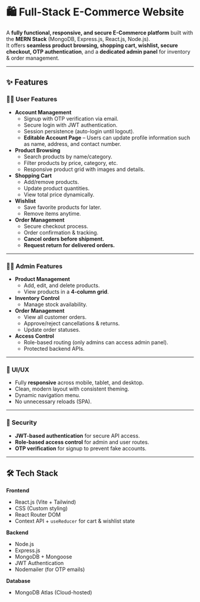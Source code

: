 # 🛍️ Full-Stack E-Commerce Website

A **fully functional, responsive, and secure E-Commerce platform** built with the **MERN Stack** (MongoDB, Express.js, React.js, Node.js).  
It offers **seamless product browsing, shopping cart, wishlist, secure checkout, OTP authentication**, and a **dedicated admin panel** for inventory & order management.

---

## ✨ Features

### 🧑‍💻 **User Features**
- **Account Management**
  - Signup with OTP verification via email.
  - Secure login with JWT authentication.
  - Session persistence (auto-login until logout).
  - **Editable Account Page** – Users can update profile information such as name, address, and contact number.
- **Product Browsing**
  - Search products by name/category.
  - Filter products by price, category, etc.
  - Responsive product grid with images and details.
- **Shopping Cart**
  - Add/remove products.
  - Update product quantities.
  - View total price dynamically.
- **Wishlist**
  - Save favorite products for later.
  - Remove items anytime.
- **Order Management**
  - Secure checkout process.
  - Order confirmation & tracking.
  - **Cancel orders before shipment.**
  - **Request return for delivered orders.**

---

### 👨‍💼 **Admin Features**
- **Product Management**
  - Add, edit, and delete products.
  - View products in a **4-column grid**.
- **Inventory Control**
  - Manage stock availability.
- **Order Management**
  - View all customer orders.
  - Approve/reject cancellations & returns.
  - Update order statuses.
- **Access Control**
  - Role-based routing (only admins can access admin panel).
  - Protected backend APIs.

---

### 🎨 **UI/UX**
- Fully **responsive** across mobile, tablet, and desktop.
- Clean, modern layout with consistent theming.
- Dynamic navigation menu.
- No unnecessary reloads (SPA).

---

### 🔐 **Security**
- **JWT-based authentication** for secure API access.
- **Role-based access control** for admin and user routes.
- **OTP verification** for signup to prevent fake accounts.

---

## 🛠 Tech Stack

**Frontend**
- React.js (Vite + Tailwind)
- CSS (Custom styling)
- React Router DOM
- Context API + `useReducer` for cart & wishlist state

**Backend**
- Node.js
- Express.js
- MongoDB + Mongoose
- JWT Authentication
- Nodemailer (for OTP emails)

**Database**
- MongoDB Atlas (Cloud-hosted)
